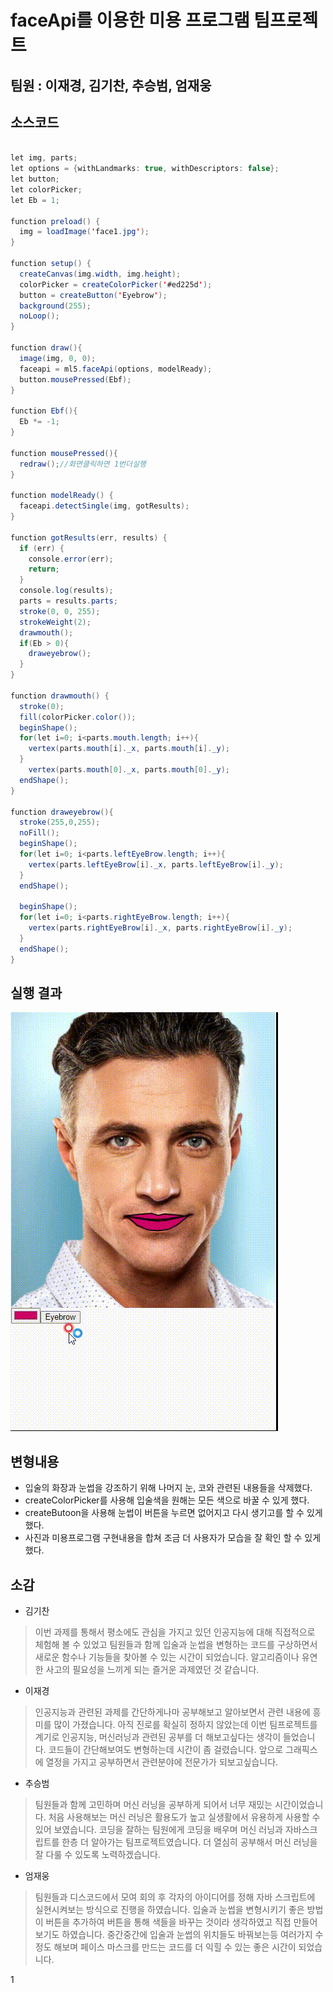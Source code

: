 # faceApi를 이용한 미용 프로그램 팀프로젝트
## 팀원 : 이재경, 김기찬, 추승범, 엄재웅
## 소스코드 
``` java script

let img, parts;
let options = {withLandmarks: true, withDescriptors: false};
let button;
let colorPicker;
let Eb = 1;

function preload() {
  img = loadImage('face1.jpg');
}

function setup() {
  createCanvas(img.width, img.height);
  colorPicker = createColorPicker('#ed225d');
  button = createButton('Eyebrow');
  background(255); 
  noLoop();
}

function draw(){
  image(img, 0, 0);
  faceapi = ml5.faceApi(options, modelReady);
  button.mousePressed(Ebf);
}

function Ebf(){
  Eb *= -1;
}

function mousePressed(){
  redraw();//화면클릭하면 1번더실행
}

function modelReady() {
  faceapi.detectSingle(img, gotResults);
}

function gotResults(err, results) {
  if (err) {
    console.error(err);
    return;
  }
  console.log(results);
  parts = results.parts;
  stroke(0, 0, 255);
  strokeWeight(2);
  drawmouth();
  if(Eb > 0){
    draweyebrow();
  }
}

function drawmouth() {
  stroke(0);
  fill(colorPicker.color());
  beginShape();
  for(let i=0; i<parts.mouth.length; i++){
    vertex(parts.mouth[i]._x, parts.mouth[i]._y);
  }
    vertex(parts.mouth[0]._x, parts.mouth[0]._y);
  endShape();   
}

function draweyebrow(){ 
  stroke(255,0,255);
  noFill();
  beginShape();
  for(let i=0; i<parts.leftEyeBrow.length; i++){
    vertex(parts.leftEyeBrow[i]._x, parts.leftEyeBrow[i]._y);
  }
  endShape();

  beginShape();
  for(let i=0; i<parts.rightEyeBrow.length; i++){
    vertex(parts.rightEyeBrow[i]._x, parts.rightEyeBrow[i]._y);
  }
  endShape();
}
```

## 실행 결과
![1](image/Faceapp.gif)

## 변형내용
* 입술의 화장과 눈썹을 강조하기 위해 나머지 눈, 코와 관련된 내용들을 삭제했다.
* createColorPicker를 사용해 입술색을 원해는 모든 색으로 바꿀 수 있게 했다.
* createButoon을 사용해 눈썹이 버튼을 누르면 없어지고 다시 생기고를 할 수 있게 했다.
* 사진과 미용프로그램 구현내용을 합쳐 조금 더 사용자가 모습을 잘 확인 할 수 있게 했다.

## 소감
* 김기찬 
>이번 과제를 통해서 평소에도 관심을 가지고 있던 인공지능에 대해 직접적으로 체험해 볼 수 있었고 팀원들과 함께 입술과 눈썹을 변형하는 코드를 구상하면서 새로운 함수나 기능들을 찾아볼 수 있는 시간이 되었습니다. 알고리즘이나 유연한 사고의 필요성을 느끼게 되는 즐거운 과제였던 것 같습니다.

* 이재경 
>인공지능과 관련된 과제를 간단하게나마 공부해보고 알아보면서 관련 내용에 흥미를 많이 가졌습니다. 아직 진로를 확실히 정하지 않았는데 이번 팀프로젝트를 계기로 인공지능, 머신러닝과 관련된 공부를 더 해보고싶다는 생각이 들었습니다. 코드들이 간단해보여도 변형하는데 시간이 좀 걸렸습니다. 앞으로 그래픽스에 열정을 가지고 공부하면서 관련분야에 전문가가 되보고싶습니다.

* 추승범 
>팀원들과 함께 고민하며 머신 러닝을 공부하게 되어서 너무 재밌는 시간이었습니다. 처음 사용해보는 머신 러닝은 활용도가 높고 실생활에서 유용하게 사용할 수 있어 보였습니다. 코딩을 잘하는 팀원에게 코딩을 배우며 머신 러닝과 자바스크립트를 한층 더 알아가는 팀프로젝트였습니다.  더 열심히 공부해서 머신 러닝을 잘 다룰 수 있도록 노력하겠습니다.

* 엄재웅 
>팀원들과 디스코드에서 모여 회의 후 각자의 아이디어를 정해 자바 스크립트에 실현시켜보는 방식으로 진행을 하였습니다.
입술과 눈썹을 변형시키기 좋은 방법이 버튼을 추가하여 버튼을 통해 색들을 바꾸는 것이라 생각하였고 직접 만들어 보기도 하였습니다.
중간중간에 입술과 눈썹의 위치들도 바꿔보는등 여러가지 수정도 해보며 페이스 마스크를 만드는 코드를 더 익힐 수 있는 좋은 시간이 되었습니다.

1



